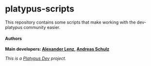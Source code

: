 # platypus-scripts

This repository contains some scripts that make working with the dev-platypus community easier.

#### Authors
**Main developers: [Alexander Lenz], [Andreas Schulz]**  


*This is a [Platypus Dev] project.*

   [Platypus Dev]: <https://github.com/dev-platypus>
   [Alexander Lenz]: <mailto:fslenz@gmail.com>
   [Andreas Schulz]: <mailto:andi.schulz@me.com>


